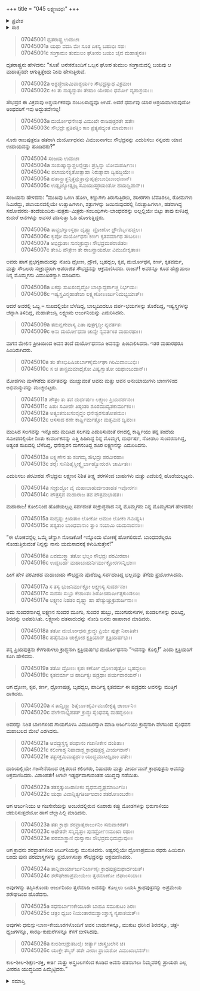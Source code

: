 +++
title = "045 ಲಕ್ಷ್ಮಣವಧಃ"
+++

<details><summary>ಪ್ರವೇಶ</summary>


।।   ಓಂ ಓಂ ನಮೋ ನಾರಾಯಣಾಯ।।   ಶ್ರೀ ವೇದವ್ಯಾಸಾಯ ನಮಃ ।।

ಶ್ರೀ ಕೃಷ್ಣದ್ವೈಪಾಯನ ವೇದವ್ಯಾಸ ವಿರಚಿತ  

**ಶ್ರೀ ಮಹಾಭಾರತ**

**ದ್ರೋಣ ಪರ್ವ**

**ಅಭಿಮನ್ಯುವಧ ಪರ್ವ**

**ಅಧ್ಯಾಯ 45**

</details>

<details><summary>ಸಾರ</summary>

ಅಭಿಮನ್ಯುವಿನಿಂದ ದುರ್ಯೋಧನನ ಮಗ ಲಕ್ಷ್ಮಣನ ವಧೆ (1-17). ದ್ರೋಣ, ಕೃಪ, ಕರ್ಣ, ಅಶ್ವತ್ಥಾಮ, ಬೃಹದ್ಬಲ, ಕೃತವರ್ಮ ಈ ಷಡ್ರಥರು ಅಭಿಮನ್ಯುವನ್ನು ಆಕ್ರಮಣಿಸಲು ಅಭಿಮನ್ಯುವು ಅವರನ್ನು ಹಿಮ್ಮೆಟ್ಟಿಸಿ ಜಯದ್ರಥನನನ್ನು ಆಕ್ರಮಣಿಸಿ, ಕ್ರಾಥನನ್ನು ವಧಿಸಿದುದು (18-26).


</details>



> 07045001 ಧೃತರಾಷ್ಟ್ರ ಉವಾಚ।   
07045001a ಯಥಾ ವದಸಿ ಮೇ ಸೂತ ಏಕಸ್ಯ ಬಹುಭಿಃ ಸಹ।   
07045001c ಸಂಗ್ರಾಮಂ ತುಮುಲಂ ಘೋರಂ ಜಯಂ ಚೈವ ಮಹಾತ್ಮನಃ।।

ಧೃತರಾಷ್ಟ್ರನು ಹೇಳಿದನು: “ಸೂತ! ಅನೇಕರೊಂದಿಗೆ ಒಬ್ಬನ ಘೋರ ತುಮುಲ ಸಂಗ್ರಾಮದಲ್ಲಿ ಜಯವು ಆ ಮಹಾತ್ಮನದೇ ಆಗುತ್ತಿತ್ತೆಂದು ನೀನು ಹೇಳುತ್ತಿರುವೆ.

> 07045002a ಅಶ್ರದ್ಧೇಯಮಿವಾಶ್ಚರ್ಯಂ ಸೌಭದ್ರಸ್ಯಾಥ ವಿಕ್ರಮಂ।   
07045002c ಕಿಂ ತು ನಾತ್ಯದ್ಭುತಂ ತೇಷಾಂ ಯೇಷಾಂ ಧರ್ಮೋ ವ್ಯಪಾಶ್ರಯಃ।।

ಸೌಭದ್ರನ ಈ ವಿಕ್ರಮವು ಆಶ್ಚರ್ಯಕರವೂ ನಂಬಲಸಾಧ್ಯವೂ ಆಗಿದೆ. ಆದರೆ ಧರ್ಮವು ಯಾರ ಆಶ್ರಯವಾಗಿರುವುದೋ ಅಂಥವರಿಗೆ ಇವು ಅದ್ಭುತವೇನಲ್ಲ!

> 07045003a ದುರ್ಯೋಧನೇಽಥ ವಿಮುಖೇ ರಾಜಪುತ್ರಶತೇ ಹತೇ।   
07045003c ಸೌಭದ್ರೇ ಪ್ರತಿಪತ್ತಿಂ ಕಾಂ ಪ್ರತ್ಯಪದ್ಯಂತ ಮಾಮಕಾಃ।।

ನೂರು ರಾಜಪುತ್ರರೂ ಹತರಾಗಿ ದುರ್ಯೋಧನನು ವಿಮುಖನಾಗಲು ಸೌಭದ್ರನನ್ನು ಎದುರಿಸಲು ನನ್ನವರು ಯಾವ ಉಪಾಯವನ್ನು ಹೂಡಿದರು?”

> 07045004 ಸಂಜಯ ಉವಾಚ।   
07045004a ಸಂಶುಷ್ಕಾಸ್ಯಾಶ್ಚಲನ್ನೇತ್ರಾಃ ಪ್ರಸ್ವಿನ್ನಾ ಲೋಮಹರ್ಷಿಣಃ।   
07045004c ಪಲಾಯನಕೃತೋತ್ಸಾಹಾ ನಿರುತ್ಸಾಹಾ ದ್ವಿಷಜ್ಜಯೇ।।   
07045005a ಹತಾನ್ಭ್ರಾತೄನ್ಪಿತೄನ್ಪುತ್ರಾನ್ಸುಹೃತ್ಸಂಬಂಧಿಬಾಂಧವಾನ್।   
07045005c ಉತ್ಸೃಜ್ಯೋತ್ಸೃಜ್ಯ ಸಮಿಯುಸ್ತ್ವರಯಂತೋ ಹಯದ್ವಿಪಾನ್।।

ಸಂಜಯನು ಹೇಳಿದನು: “ಮುಖವು ಒಣಗಿ ಹೋಗಿ, ಕಣ್ಣುಗಳು ತಿರುಗುತ್ತಿರಲು, ಶರೀರಗಳು ಬೆವತಿರಲು, ರೋಮಗಳು ನಿಮಿರೆದ್ದು, ಪಲಾಯನದಲ್ಲಿಯೇ ಉತ್ಸಾಹಿಗಳಾಗಿ, ಶತ್ರುಗಳನ್ನು ಜಯಿಸುವುದರಲ್ಲಿ ನಿರುತ್ಸಾಹಿಗಳಾಗಿ, ಹತರಾಗಿದ್ದ ಸಹೋದರರು-ತಂದೆಯಂದಿರು-ಪುತ್ರರು-ಮಿತ್ರರು-ಸಂಬಂಧಿಗಳು-ಬಾಂಧವರನ್ನು ಅಲ್ಲಲ್ಲಿಯೇ ಬಿಟ್ಟು ತಾವು ಕುಳಿತಿದ್ದ ಕುದುರೆ ಆನೆಗಳನ್ನು ಅವಸರ ಪಡಿಸುತ್ತಾ ಓಡಿ ಹೋಗುತ್ತಿದ್ದರು.

> 07045006a ತಾನ್ಪ್ರಭಗ್ನಾಂಸ್ತಥಾ ದೃಷ್ಟ್ವಾ ದ್ರೋಣೋ ದ್ರೌಣಿರ್ಬೃಹದ್ಬಲಃ।   
07045006c ಕೃಪೋ ದುರ್ಯೋಧನಃ ಕರ್ಣಃ ಕೃತವರ್ಮಾಥ ಸೌಬಲಃ।।   
07045007a ಅಭಿದ್ರುತಾಃ ಸುಸಂಕ್ರುದ್ಧಾಃ ಸೌಭದ್ರಮಪರಾಜಿತಂ।   
07045007c ತೇಽಪಿ ಪೌತ್ರೇಣ ತೇ ರಾಜನ್ಪ್ರಾಯಶೋ ವಿಮುಖೀಕೃತಾಃ।।

ಅವರು ಹಾಗೆ ಪ್ರಭಗ್ನರಾದುದನ್ನು ನೋಡಿ ದ್ರೋಣ, ದ್ರೌಣಿ, ಬೃಹದ್ಬಲ, ಕೃಪ, ದುರ್ಯೋಧನ, ಕರ್ಣ, ಕೃತವರ್ಮ, ಮತ್ತು ಸೌಬಲರು ಸಂಕ್ರುದ್ಧರಾಗಿ ಅಪರಾಜಿತ ಸೌಭದ್ರನನ್ನು ಆಕ್ರಮಣಿಸಿದರು. ರಾಜನ್! ಅವರನ್ನೂ ಕೂಡ ಹೆಚ್ಚುಪಾಲು ನಿನ್ನ ಮೊಮ್ಮಗನು ವಿಮುಖರನ್ನಾಗಿ ಮಾಡಿದನು.

> 07045008a ಏಕಸ್ತು ಸುಖಸಂವೃದ್ಧೋ ಬಾಲ್ಯಾದ್ದರ್ಪಾಚ್ಚ ನಿರ್ಭಯಃ।   
07045008c ಇಷ್ವಸ್ತ್ರವಿನ್ಮಹಾತೇಜಾ ಲಕ್ಷ್ಮಣೋಽಽರ್ಜುನಿಮಭ್ಯಯಾತ್।।

ಆದರೆ ಅವರಲ್ಲಿ ಒಬ್ಬ – ಸುಖದಲ್ಲಿಯೇ ಬೆಳೆದಿದ್ದ, ಬಾಲ್ಯದಿಂದಲೂ ದರ್ಪ-ಭಯಗಳನ್ನು ತೊರೆದಿದ್ದ, ಇಷ್ವಸ್ತ್ರಗಳನ್ನು ಚೆನ್ನಾಗಿ ತಿಳಿದಿದ್ದ, ಮಹಾತೇಜಸ್ವಿ ಲಕ್ಷ್ಮಣನು ಆರ್ಜುನಿಯನ್ನು ಎದುರಿಸಿದನು.

> 07045009a ತಮನ್ವಗೇವಾಸ್ಯ ಪಿತಾ ಪುತ್ರಗೃದ್ಧೀ ನ್ಯವರ್ತತ।   
07045009c ಅನು ದುರ್ಯೋಧನಂ ಚಾನ್ಯೇ ನ್ಯವರ್ತಂತ ಮಹಾರಥಾಃ।।

ಮಗನ ಮೇಲಿನ ಪ್ರೀತಿಯಿಂದ ಅವನ ತಂದೆ ದುರ್ಯೋಧನನೂ ಅವನನ್ನು ಹಿಂಬಾಲಿಸಿದನು. ಇತರ ಮಹಾರಥರೂ ಹಿಂದಿರುಗಿದರು.

> 07045010a ತಂ ತೇಽಭಿಷಿಷಿಚುರ್ಬಾಣೈರ್ಮೇಘಾ ಗಿರಿಮಿವಾಂಬುಭಿಃ।   
07045010c ಸ ಚ ತಾನ್ಪ್ರಮಮಾಥೈಕೋ ವಿಷ್ವಗ್ವಾತೋ ಯಥಾಂಬುದಾನ್।।

ಮೋಡಗಳು ಮಳೆಗರೆದು ಪರ್ವತವನ್ನು ಮುಚ್ಚುವಂತೆ ಅವನು ಮತ್ತು ಅವನ ಅನುಯಾಯಿಗಳು ಬಾಣಗಳಿಂದ ಅಭಿಮನ್ಯುವನ್ನು ಮುಚ್ಚಿಬಿಟ್ಟರು.

> 07045011a ಪೌತ್ರಂ ತು ತವ ದುರ್ಧರ್ಷಂ ಲಕ್ಷ್ಮಣಂ ಪ್ರಿಯದರ್ಶನಂ।   
07045011c ಪಿತುಃ ಸಮೀಪೇ ತಿಷ್ಠಂತಂ ಶೂರಮುದ್ಯತಕಾರ್ಮುಕಂ।।   
07045012a ಅತ್ಯಂತಸುಖಸಂವೃದ್ಧಂ ಧನೇಶ್ವರಸುತೋಪಮಂ।   
07045012c ಆಸಸಾದ ರಣೇ ಕಾರ್ಷ್ಣಿರ್ಮತ್ತೋ ಮತ್ತಮಿವ ದ್ವಿಪಂ।।

ಮದಿಸಿದ ಸಲಗವನ್ನು ಇನ್ನೊಂದು ಮದಿಸಿದ ಸಲಗವು ಎದುರಿಸುವಂತೆ ರಣದಲ್ಲಿ ಕಾರ್ಷ್ಣಿಯು ತನ್ನ ತಂದೆಯ ಸಮೀಪದಲ್ಲಿಯೇ ನಿಂತು ಕಾರ್ಮುಕವನ್ನು ಎತ್ತಿ ಹಿಡಿದಿದ್ದ ನಿನ್ನ ಮೊಮ್ಮಗ, ದುರ್ಧರ್ಷ, ನೋಡಲು ಸುಂದರನಾಗಿದ್ದ, ಅತ್ಯಂತ ಸುಖದಲ್ಲಿ ಬೆಳೆದಿದ್ದ, ಧನೇಶ್ವರನ ಮಗನಂತಿದ್ದ ಶೂರ ಲಕ್ಷ್ಮಣನನ್ನು ಎದುರಿಸಿದನು.

> 07045013a ಲಕ್ಷ್ಮಣೇನ ತು ಸಂಗಮ್ಯ ಸೌಭದ್ರಃ ಪರವೀರಹಾ।   
07045013c ಶರೈಃ ಸುನಿಶಿತೈಸ್ತೀಕ್ಷ್ಣೈರ್ಬಾಹ್ವೋರುರಸಿ ಚಾರ್ಪಿತಃ।।

ಎದುರಿಸಲು ಪರವೀರಹ ಸೌಭದ್ರನು ಲಕ್ಷ್ಮಣನ ನಿಶಿತ ತೀಕ್ಷ್ಣ ಶರಗಳಿಂದ ಬಾಹುಗಳು ಮತ್ತು ಎದೆಯಲ್ಲಿ ಹೊಡೆಯಲ್ಪಟ್ಟನು.

> 07045014a ಸಂಕ್ರುದ್ಧೋ ವೈ ಮಹಾಬಾಹುರ್ದಂಡಾಹತ ಇವೋರಗಃ।   
07045014c ಪೌತ್ರಸ್ತವ ಮಹಾರಾಜ ತವ ಪೌತ್ರಮಭಾಷತ।।

ಮಹಾರಾಜ! ಕೋಲಿನಿಂದ ಹೊಡೆಯಲ್ಪಟ್ಟ ಸರ್ಪದಂತೆ ಸಂಕ್ರುದ್ಧನಾದ ನಿನ್ನ ಮೊಮ್ಮಗನು ನಿನ್ನ ಮೊಮ್ಮಗನಿಗೆ ಹೇಳಿದನು:

> 07045015a ಸುದೃಷ್ಟಃ ಕ್ರಿಯತಾಂ ಲೋಕೋ ಅಮುಂ ಲೋಕಂ ಗಮಿಷ್ಯಸಿ।   
07045015c ಪಶ್ಯತಾಂ ಬಾಂಧವಾನಾಂ ತ್ವಾಂ ನಯಾಮಿ ಯಮಸಾದನಂ।।

“ಈ ಲೋಕವನ್ನೆಲ್ಲ ಒಮ್ಮೆ ಚೆನ್ನಾಗಿ ನೋಡಿಕೋ! ಇನ್ನೊಂದು ಲೋಕಕ್ಕೆ ಹೋಗಲಿರುವೆ. ಬಾಂಧವರೆಲ್ಲರೂ ನೋಡುತ್ತಿರುವಂತೆ ನಿನ್ನನ್ನು ನಾನು ಯಮಸಾದನಕ್ಕೆ ಕಳುಹಿಸುತ್ತೇನೆ!”

> 07045016a ಏವಮುಕ್ತ್ವಾ ತತೋ ಭಲ್ಲಂ ಸೌಭದ್ರಃ ಪರವೀರಹಾ।   
07045016c ಉದ್ಬಬರ್ಹ ಮಹಾಬಾಹುರ್ನಿರ್ಮುಕ್ತೋರಗಸನ್ನಿಭಂ।।

ಹೀಗೆ ಹೇಳಿ ಪರವೀರಹ ಮಹಾಬಾಹು ಸೌಭದ್ರನು ಪೊರೆಬಿಟ್ಟ ಸರ್ಪದಂತಿದ್ದ ಭಲ್ಲವನ್ನು ತೆಗೆದು ಪ್ರಯೋಗಿಸಿದನು.

> 07045017a ಸ ತಸ್ಯ ಭುಜನಿರ್ಮುಕ್ತೋ ಲಕ್ಷ್ಮಣಸ್ಯ ಸುದರ್ಶನಂ।   
07045017c ಸುನಸಂ ಸುಭ್ರು ಕೇಶಾಂತಂ ಶಿರೋಽಹಾರ್ಷೀತ್ಸಕುಂಡಲಂ।   
07045017e ಲಕ್ಷ್ಮಣಂ ನಿಹತಂ ದೃಷ್ಟ್ವಾ ಹಾ ಹೇತ್ಯುಚ್ಚುಕ್ರುಶುರ್ಜನಾಃ।।

ಅದು ಸುಂದರನಾಗಿದ್ದ ಲಕ್ಷ್ಮಣನ ಸುಂದರ ಮೂಗು, ಸುಂದರ ಹುಬ್ಬು, ಮುಂಗುರುಳುಗಳ, ಕುಂಡಲಗಳನ್ನು ಧರಿಸಿದ್ದ, ಶಿರವನ್ನು ಅಪಹರಿಸಿತು. ಲಕ್ಷ್ಮಣನು ಹತನಾದುದನ್ನು ನೋಡಿ ಜನರು ಹಾಹಾಕಾರ ಮಾಡಿದರು.

> 07045018a ತತೋ ದುರ್ಯೋಧನಃ ಕ್ರುದ್ಧಃ ಪ್ರಿಯೇ ಪುತ್ರೇ ನಿಪಾತಿತೇ।   
07045018c ಹತೈನಮಿತಿ ಚುಕ್ರೋಶ ಕ್ಷತ್ರಿಯಾನ್ ಕ್ಷತ್ರಿಯರ್ಷಭಃ।।

ತನ್ನ ಪ್ರಿಯಪುತ್ರನು ಕೆಳಗುರುಳಲು ಕ್ರುದ್ಧನಾಗಿ ಕ್ಷತ್ರಿಯರ್ಷಭ ದುರ್ಯೋಧನನು “ಇವನನ್ನು ಕೊಲ್ಲಿ!” ಎಂದು ಕ್ಷತ್ರಿಯರಿಗೆ ಕೂಗಿ ಹೇಳಿದನು.

> 07045019a ತತೋ ದ್ರೋಣಃ ಕೃಪಃ ಕರ್ಣೋ ದ್ರೋಣಪುತ್ರೋ ಬೃಹದ್ಬಲಃ।   
07045019c ಕೃತವರ್ಮಾ ಚ ಹಾರ್ದಿಕ್ಯಃ ಷಡ್ರಥಾಃ ಪರ್ಯವಾರಯನ್।।

ಆಗ ದ್ರೋಣ, ಕೃಪ, ಕರ್ಣ, ದ್ರೋಣಪುತ್ರ, ಬೃಹದ್ಬಲ, ಹಾರ್ದಿಕ್ಯ ಕೃತವರ್ಮ ಈ ಷಡ್ರಥರು ಅವನನ್ನು ಮುತ್ತಿಗೆ ಹಾಕಿದರು.

> 07045020a ಸ ತಾನ್ವಿದ್ಧ್ವಾ ಶಿತೈರ್ಬಾಣೈರ್ವಿಮುಖೀಕೃತ್ಯ ಚಾರ್ಜುನಿಃ।   
07045020c ವೇಗೇನಾಭ್ಯಪತತ್ ಕ್ರುದ್ಧಃ ಸೈಂಧವಸ್ಯ ಮಹದ್ಬಲಂ।।

ಅವರನ್ನು ನಿಶಿತ ಬಾಣಗಳಿಂದ ಗಾಯಗೊಳಿಸಿ ವಿಮುಖರನ್ನಾಗಿ ಮಾಡಿ ಆರ್ಜುನಿಯು ಕ್ರುದ್ಧನಾಗಿ ವೇಗದಿಂದ ಸೈಂಧವನ ಮಹಾಬಲದ ಮೇಲೆ ಎರಗಿದನು.

> 07045021a ಆವವ್ರುಸ್ತಸ್ಯ ಪಂಥಾನಂ ಗಜಾನೀಕೇನ ದಂಶಿತಾಃ।   
07045021c ಕಲಿಂಗಾಶ್ಚ ನಿಷಾದಾಶ್ಚ ಕ್ರಾಥಪುತ್ರಶ್ಚ ವೀರ್ಯವಾನ್।   
07045021e ತತ್ಪ್ರಸಕ್ತಮಿವಾತ್ಯರ್ಥಂ ಯುದ್ಧಮಾಸೀದ್ವಿಶಾಂ ಪತೇ।।

ದಾರಿಯಲ್ಲಿಯೇ ಗಜಸೇನೆಯಿಂದ ರಕ್ಷಿತರಾದ ಕಲಿಂಗರು, ನಿಷಾದರು ಮತ್ತು ವೀರ್ಯವಾನ್ ಕ್ರಾಥಪುತ್ರನು ಅವನನ್ನು ಆಕ್ರಮಣಿಸಿದರು. ವಿಶಾಂಪತೇ! ಆಗಲೇ ಇತ್ಯರ್ಥವಾಗುವಂತಹ ಯುದ್ಧವು ನಡೆಯಿತು.

> 07045022a ತತಸ್ತತ್ಕುಂಜರಾನೀಕಂ ವ್ಯಧಮದ್ಧೃಷ್ಟಮಾರ್ಜುನಿಃ।   
07045022c ಯಥಾ ವಿವಾನ್ನಿತ್ಯಗತಿರ್ಜಲದಾಂ ಶತಶೋಽಂಬರೇ।।

ಆಗ ಆರ್ಜುನಿಯು ಆ ಗಜಸೇನೆಯನ್ನು ಅಂಬರದಲ್ಲಿರುವ ನೂರಾರು ಕಪ್ಪು ಮೋಡಗಳನ್ನು ಭಿರುಗಾಳಿಯು ಚದುರಿಸುತ್ತದೆಯೋ ಹಾಗೆ ಚೆಲ್ಲಾಪಿಲ್ಲಿ ಮಾಡಿದನು.

> 07045023a ತತಃ ಕ್ರಾಥಃ ಶರವ್ರಾತೈರಾರ್ಜುನಿಂ ಸಮವಾಕಿರತ್।   
07045023c ಅಥೇತರೇ ಸನ್ನಿವೃತ್ತಾಃ ಪುನರ್ದ್ರೋಣಮುಖಾ ರಥಾಃ।   
07045023e ಪರಮಾಸ್ತ್ರಾಣಿ ಧುನ್ವಾನಾಃ ಸೌಭದ್ರಮಭಿದುದ್ರುವುಃ।।

ಆಗ ಕ್ರಾಥನು ಶರವ್ರಾತಗಳಿಂದ ಆರ್ಜುನಿಯನ್ನು ಮುಸುಕಿದನು. ಅಷ್ಟರಲ್ಲಿಯೇ ದ್ರೋಣಪ್ರಮುಖ ರಥರು ಹಿಂದಿರುಗಿ ಬಂದು ಪುನಃ ಪರಮಾಸ್ತ್ರಗಳನ್ನು ಪ್ರಯೋಗಿಸುತ್ತಾ ಸೌಭದ್ರನನ್ನು ಆಕ್ರಮಣಿಸಿದರು.

> 07045024a ತಾನ್ನಿವಾರ್ಯಾರ್ಜುನಿರ್ಬಾಣೈಃ ಕ್ರಾಥಪುತ್ರಮಥಾರ್ದಯತ್।   
07045024c ಶರೌಘೇಣಾಪ್ರಮೇಯೇಣ ತ್ವರಮಾಣೋ ಜಿಘಾಂಸಯಾ।।

ಅವುಗಳನ್ನು ತಪ್ಪಿಸಿಕೊಂಡು ಆರ್ಜುನಿಯು ತ್ವರೆಮಾಡಿ ಅವನನ್ನು ಕೊಲ್ಲಲು ಬಯಸಿ ಕ್ರಾಥಪುತ್ರನನ್ನು ಅಪ್ರಮೇಯ ಶರೌಘದಿಂದ ಹೊಡೆದನು.

> 07045025a ಸಧನುರ್ಬಾಣಕೇಯೂರೌ ಬಾಹೂ ಸಮುಕುಟಂ ಶಿರಃ।   
07045025c ಚತ್ರಂ ಧ್ವಜಂ ನಿಯಂತಾರಮಶ್ವಾಂಶ್ಚಾಸ್ಯ ನ್ಯಪಾತಯತ್।।

ಅವುಗಳು ಧನುಸ್ಸು-ಬಾಣ-ಕೇಯೂರಗಳೊಂದಿಗೆ ಅವನ ಬಾಹುಗಳನ್ನೂ, ಮುಕುಟ ಧರಿಸಿದ ಶಿರವನ್ನೂ, ಚತ್ರ-ಧ್ವಜಗಳನ್ನೂ, ಸಾರಥಿ-ಕುದುರೆಗಳನ್ನೂ ಕೆಳಗೆ ಬೀಳಿಸಿದವು.

> 07045026a ಕುಲಶೀಲಶ್ರುತಬಲೈಃ ಕೀರ್ತ್ಯಾ ಚಾಸ್ತ್ರಬಲೇನ ಚ।   
07045026c ಯುಕ್ತೇ ತಸ್ಮಿನ್ ಹತೇ ವೀರಾಃ ಪ್ರಾಯಶೋ ವಿಮುಖಾಭವನ್।।

ಕುಲ-ಶೀಲ-ಶಿಕ್ಷಣ-ಶಕ್ತಿ, ಕೀರ್ತಿ ಮತ್ತು ಅಸ್ತ್ರಬಲಗಳಿಂದ ಕೂಡಿದ ಅವನು ಹತನಾಗಲು ನಿಮ್ಮವರಲ್ಲಿ ಪ್ರಾಯಶಃ ಎಲ್ಲ ವೀರರೂ ಯುದ್ಧದಿಂದ ಹಿಮ್ಮೆಟ್ಟಿದರು.”

<details><summary>ಸಮಾಪ್ತಿ</summary>


ಇತಿ ಶ್ರೀ ಮಹಾಭಾರತೇ ದ್ರೋಣಪರ್ವಣಿ ಅಭಿಮನ್ಯುವಧಪರ್ವಣಿ ಲಕ್ಷ್ಮಣವಧೇ ಪಂಚಚತ್ವಾರಿಂಶೋಽಧ್ಯಾಯಃ।।  
ಇದು ಶ್ರೀ ಮಹಾಭಾರತದಲ್ಲಿ ದ್ರೋಣಪರ್ವದಲ್ಲಿ ಅಭಿಮನ್ಯುವಧಪರ್ವದಲ್ಲಿ ಲಕ್ಷ್ಮಣವಧ ಎನ್ನುವ ನಲ್ವತ್ತೈದನೇ ಅಧ್ಯಾಯವು.


</details>
